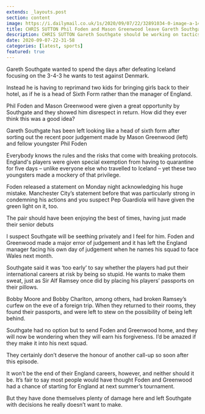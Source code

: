 ```yaml
---
extends: _layouts.post
section: content
image: https://i.dailymail.co.uk/1s/2020/09/07/22/32891034-0-image-a-14_1599512693548.jpg 
title: CHRIS SUTTON Phil Foden and Mason Greenwood leave Gareth Southgate looking like head of sixth form 
description: CHRIS SUTTON Gareth Southgate should be working on tactics, Instead hes reprimanding two kids for bringing girls back to their hotel, as if he is a head of Sixth Form, not England boss. 
date: 2020-09-07-22-31-58 
categories: [latest, sports] 
featured: true 
--- 
```

Gareth Southgate wanted to spend the days after defeating Iceland focusing on the 3-4-3 he wants to test against Denmark. 

Instead he is having to reprimand two kids for bringing girls back to their hotel, as if he is a head of Sixth Form rather than the manager of England. 

Phil Foden and Mason Greenwood were given a great opportunity by Southgate and they showed him disrespect in return. How did they ever think this was a good idea? 

Gareth Southgate has been left looking like a head of sixth form after sorting out the recent poor judgement made by Mason Greenwood (left) and fellow youngster Phil Foden

Everybody knows the rules and the risks that come with breaking protocols. England's players were given special exemption from having to quarantine for five days – unlike everyone else who travelled to Iceland – yet these two youngsters made a mockery of that privilege. 

Foden released a statement on Monday night acknowledging his huge mistake. Manchester City’s statement before that was particularly strong in condemning his actions and you suspect Pep Guardiola will have given the green light on it, too. 

The pair should have been enjoying the best of times, having just made their senior debuts

I suspect Southgate will be seething privately and I feel for him. Foden and Greenwood made a major error of judgement and it has left the England manager facing his own day of judgement when he names his squad to face Wales next month. 

Southgate said it was ‘too early’ to say whether the players had put their international careers at risk by being so stupid. He wants to make them sweat, just as Sir Alf Ramsey once did by placing his players’ passports on their pillows. 

Bobby Moore and Bobby Charlton, among others, had broken Ramsey’s curfew on the eve of a foreign trip. When they returned to their rooms, they found their passports, and were left to stew on the possibility of being left behind. 

Southgate had no option but to send Foden and Greenwood home, and they will now be wondering when they will earn his forgiveness. I’d be amazed if they make it into his next squad. 

They certainly don’t deserve the honour of another call-up so soon after this episode. 

It won’t be the end of their England careers, however, and neither should it be. It’s fair to say most people would have thought Foden and Greenwood had a chance of starting for England at next summer’s tournament. 

But they have done themselves plenty of damage here and left Southgate with decisions he really doesn’t want to make.

